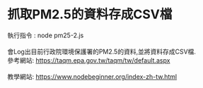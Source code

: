 # 抓取PM2.5的資料存成CSV檔

執行指令 : node pm25-2.js  <br>
<br>
會Log出目前行政院環境保護署的PM2.5的資料,並將資料存成CSV檔.
<br>
參考網站: https://taqm.epa.gov.tw/taqm/tw/default.aspx <br>
<br>
教學網站: https://www.nodebeginner.org/index-zh-tw.html <br>
